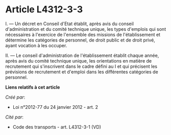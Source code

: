 # Article L4312-3-3

I. ― Un décret en Conseil d'Etat établit, après avis du conseil d'administration et du comité technique unique, les types
d'emplois qui sont nécessaires à l'exercice de l'ensemble des missions de l'établissement et détermine les catégories de
personnel, de droit public et de droit privé, ayant vocation à les occuper. 

II. ― Le conseil d'administration de l'établissement établit chaque année, après avis du comité technique unique, les
orientations en matière de recrutement qui s'inscrivent dans le cadre défini au I et qui précisent les prévisions de
recrutement et d'emploi dans les différentes catégories de personnel.

**Liens relatifs à cet article**

_Créé par_:

  - Loi n°2012-77 du 24 janvier 2012 - art. 2

_Cité par_:

  - Code des transports - art. L4312-3-1 (VD)
